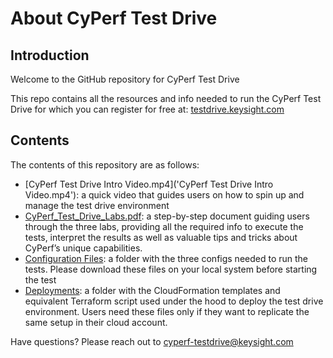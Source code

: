 # About CyPerf Test Drive
<!-- blank line -->
## Introduction

Welcome to the GitHub repository for CyPerf Test Drive

This repo contains all the resources and info needed to run the CyPerf Test Drive for which you can register for free at: [testdrive.keysight.com](testdrive.keysight.com)
 

## Contents

The contents of this repository are as follows:
-	[CyPerf Test Drive Intro Video.mp4]('CyPerf Test Drive Intro Video.mp4'): a quick video that guides users on how to spin up and manage the test drive environment
-	[CyPerf_Test_Drive_Labs.pdf](CyPerf_Test_Drive_Labs.pdf): a step-by-step document guiding users through the three labs, providing all the required info to execute the tests, interpret the results as well as valuable tips and tricks about CyPerf’s unique capabilities.
-	[Configuration Files](Configuration_Files): a folder with the three configs needed to run the tests. Please download these files on your local system before starting the test
-	[Deployments](Deployments): a folder with the CloudFormation templates and equivalent Terraform script used under the hood to deploy the test drive environment. Users need these files only if they want to replicate the same setup in their cloud account.


Have questions? Please reach out to [cyperf-testdrive@keysight.com](cyperf-testdrive@keysight.com)
